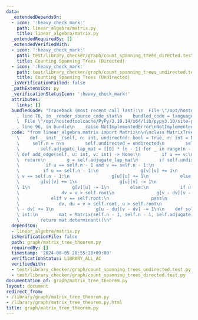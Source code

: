 ```yaml
---
data:
  _extendedDependsOn:
  - icon: ':heavy_check_mark:'
    path: linear_algebra/matrix.py
    title: linear_algebra/matrix.py
  _extendedRequiredBy: []
  _extendedVerifiedWith:
  - icon: ':heavy_check_mark:'
    path: test/library_checker/graph/count_spanning_trees_directed.test.py
    title: Counting Spanning Trees (Directed)
  - icon: ':heavy_check_mark:'
    path: test/library_checker/graph/count_spanning_trees_undirected.test.py
    title: Counting Spanning Trees (Undirected)
  _isVerificationFailed: false
  _pathExtension: py
  _verificationStatusIcon: ':heavy_check_mark:'
  attributes:
    links: []
  bundledCode: "Traceback (most recent call last):\n  File \"/opt/hostedtoolcache/PyPy/3.10.14/x64/lib/pypy3.10/site-packages/onlinejudge_verify/documentation/build.py\"\
    , line 76, in _render_source_code_stat\n    bundled_code = language.bundle(\n\
    \  File \"/opt/hostedtoolcache/PyPy/3.10.14/x64/lib/pypy3.10/site-packages/onlinejudge_verify/languages/python.py\"\
    , line 96, in bundle\n    raise NotImplementedError\nNotImplementedError\n"
  code: "from linear_algebra.matrix import Matrix\n\n\nclass MatrixTreeTheorem:\n\
    \    def __init__(self, n: int, undirected: bool = True, r: int = None):\n   \
    \     self.n = n\n        self.undirected = undirected\n        self.root = r\n\
    \        self.adjugate_lap_mat = [[0] * (n - 1) for _ in range(n - 1)]\n\n   \
    \ def add_edge(self, u: int, v: int) -> None:\n        if u == v:\n          \
    \  return\n        g = self.adjugate_lap_mat\n        if self.undirected:\n  \
    \          if u == self.n - 1 and v == self.n - 1:\n                pass\n   \
    \         if u == self.n - 1:\n                g[v][v] += 1\n            elif\
    \ v == self.n - 1:\n                g[u][u] += 1\n            else:\n        \
    \        g[v][v] += 1\n                g[u][v] -= 1\n                g[u][u] +=\
    \ 1\n                g[v][u] -= 1\n        else:\n            if u == self.root:\n\
    \                dv = v > self.root\n                g[v - dv][v - dv] += 1\n\
    \            elif v == self.root:\n                pass\n            else:\n \
    \               dv, du = v > self.root, u > self.root\n                g[v - dv][v\
    \ - dv] += 1\n                g[u - du][v - dv] -= 1\n\n    def solve(self) ->\
    \ int:\n        mat = Matrix(self.n - 1, self.n - 1, self.adjugate_lap_mat)\n\
    \        return mat.determinant()\n"
  dependsOn:
  - linear_algebra/matrix.py
  isVerificationFile: false
  path: graph/matrix_tree_theorem.py
  requiredBy: []
  timestamp: '2024-08-05 20:55:28+09:00'
  verificationStatus: LIBRARY_ALL_AC
  verifiedWith:
  - test/library_checker/graph/count_spanning_trees_undirected.test.py
  - test/library_checker/graph/count_spanning_trees_directed.test.py
documentation_of: graph/matrix_tree_theorem.py
layout: document
redirect_from:
- /library/graph/matrix_tree_theorem.py
- /library/graph/matrix_tree_theorem.py.html
title: graph/matrix_tree_theorem.py
---
```

